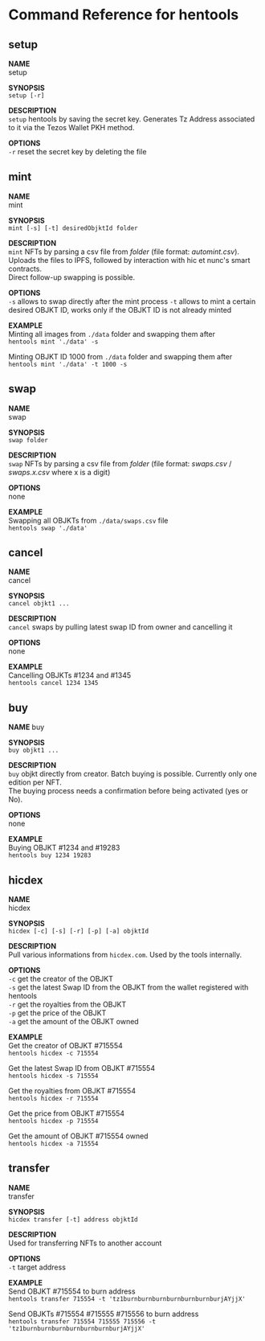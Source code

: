 # Command Reference for hentools

## setup

**NAME**  
setup

**SYNOPSIS**  
``setup [-r]``

**DESCRIPTION**  
``setup`` hentools by saving the secret key.
Generates Tz Address associated to it via the Tezos Wallet PKH method.

**OPTIONS**  
``-r`` reset the secret key by deleting the file

## mint

**NAME**  
mint

**SYNOPSIS**  
``mint [-s] [-t] desiredObjktId folder``

**DESCRIPTION**  
``mint`` NFTs by parsing a csv file  from *folder* (file format: *automint.csv*).  
Uploads the files to IPFS, followed by interaction with hic et nunc's smart contracts.  
Direct follow-up swapping is possible.

**OPTIONS**  
``-s`` allows to swap directly after the mint process 
``-t`` allows to mint a certain desired OBJKT ID, works only if the OBJKT ID is not already minted

**EXAMPLE**  
Minting all images from ``./data`` folder and swapping them after  
``hentools mint './data' -s``

Minting OBJKT ID 1000 from ``./data`` folder and swapping them after  
``hentools mint './data' -t 1000 -s``

## swap
**NAME**  
swap

**SYNOPSIS**  
``swap folder``

**DESCRIPTION**  
``swap`` NFTs by parsing a csv file from *folder* (file format: *swaps.csv* / *swaps.x.csv* where x is a digit)

**OPTIONS**  
none

**EXAMPLE**  
Swapping all OBJKTs from ``./data/swaps.csv`` file  
``hentools swap './data'``

## cancel
**NAME**  
cancel

**SYNOPSIS**  
``cancel objkt1 ...``

**DESCRIPTION**  
``cancel`` swaps by pulling latest swap ID from owner and cancelling it

**OPTIONS**  
none

**EXAMPLE**  
Cancelling OBJKTs #1234 and #1345  
``hentools cancel 1234 1345``

## buy
**NAME**
buy

**SYNOPSIS**  
``buy objkt1 ...``

**DESCRIPTION**  
``buy`` objkt directly from creator. Batch buying is possible. Currently only one edition per NFT.   
The buying process needs a confirmation before being activated (yes or No).

**OPTIONS**  
none

**EXAMPLE**  
Buying OBJKT #1234 and #19283  
``hentools buy 1234 19283``

## hicdex
**NAME**  
hicdex

**SYNOPSIS**  
``hicdex [-c] [-s] [-r] [-p] [-a] objktId``

**DESCRIPTION**  
Pull various informations from ``hicdex.com``. Used by the tools internally.

**OPTIONS**  
``-c``  get the creator of the OBJKT  
``-s``  get the latest Swap ID from the OBJKT from the wallet registered with hentools  
``-r``  get the royalties from the OBJKT  
``-p``  get the price of the OBJKT  
``-a``  get the amount of the OBJKT owned  

**EXAMPLE**  
Get the creator of OBJKT #715554  
``hentools hicdex -c 715554``

Get the latest Swap ID from OBJKT #715554   
``hentools hicdex -s 715554``

Get the royalties from OBJKT #715554  
``hentools hicdex -r 715554``

Get the price from OBJKT #715554  
``hentools hicdex -p 715554``

Get the amount of OBJKT #715554 owned  
``hentools hicdex -a 715554``

## transfer
**NAME**  
transfer

**SYNOPSIS**  
``hicdex transfer [-t] address objktId``

**DESCRIPTION**  
Used for transferring NFTs to another account

**OPTIONS**  
``-t``  target address  

**EXAMPLE**  
Send OBJKT #715554 to burn address  
``hentools transfer 715554 -t 'tz1burnburnburnburnburnburnburjAYjjX'``

Send OBJKTs #715554 #715555 #715556 to burn address  
``hentools transfer 715554 715555 715556 -t 'tz1burnburnburnburnburnburnburjAYjjX'``

